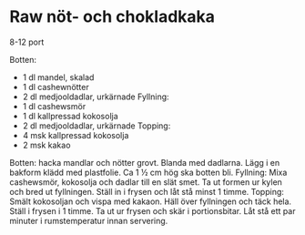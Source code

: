 # Raw nöt- och chokladkaka

8-12 port

Botten:
 - 1 dl mandel, skalad
 - 1 dl cashewnötter
 - 2 dl medjooldadlar, urkärnade
Fyllning:
 - 1 dl cashewsmör
 - 1 dl kallpressad kokosolja
 - 2 dl medjooldadlar, urkärnade
Topping:
 - 4 msk kallpressad kokosolja
 - 2 msk kakao

Botten: hacka mandlar och nötter grovt. Blanda med dadlarna. Lägg i en bakform klädd med plastfolie. Ca 1 ½ cm hög ska botten bli. Fyllning: Mixa cashewsmör, kokosolja och dadlar till en slät smet. Ta ut formen ur kylen och bred ut fyllningen. Ställ in i frysen och låt stå minst 1 timme. Topping: Smält kokosoljan och vispa med kakaon. Häll över fyllningen och täck hela. Ställ i frysen i 1 timme. Ta ut ur frysen och skär i portionsbitar. Låt stå ett par minuter i rumstemperatur innan servering.
